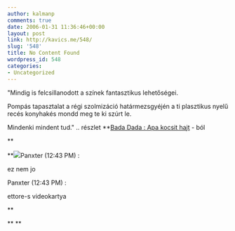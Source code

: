 ```yaml
---
author: kalmanp
comments: true
date: 2006-01-31 11:36:46+00:00
layout: post
link: http://kavics.me/548/
slug: '548'
title: No Content Found
wordpress_id: 548
categories:
- Uncategorized
---
```


"Mindig is felcsillanodott a színek fantasztikus lehetőségei.  

Pompás tapasztalat a régi szolmizáció határmezsgyéjén a ti plasztikus nyelű recés konyhakés mondd meg te ki szúrt le.  

Mindenki mindent tud." .. részlet **[Bada Dada : 
Apa kocsit hajt](http://www.zeneszoveg.hu/dalszoveg.phtml?szk=15485) - ból  

**


**![](http://kavics.freeblog.hu/Files/videokartya%5B1%5D.gif)Panxter (12:43 PM) :   

ez nem jo  

Panxter (12:43 PM) :   

ettore-s videokartya  

**  

**
**
